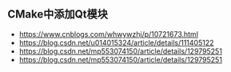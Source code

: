 ## CMake中添加Qt模块
- https://www.cnblogs.com/whwywzhj/p/10721673.html
- https://blog.csdn.net/u014015324/article/details/111405122
- https://blog.csdn.net/mp553074150/article/details/129795251
- https://blog.csdn.net/mp553074150/article/details/129795251